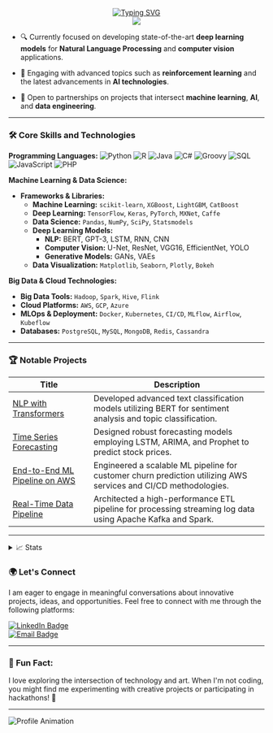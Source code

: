 <p align="center">
<a href="https://github.com/karimosman89">
    <img src="https://readme-typing-svg.demolab.com?font=Georgia&size=18&duration=2000&pause=100&multiline=true&width=500&height=80&lines=Karim+Osman;Machine+Learning+Engineer+%7C+Data+Engineer+%7C+Data+Scientist;AI+Engineer+%7C+Data+Engineering+%7C+DevOps" alt="Typing SVG" />
</a>
<br/>

<a href="https://github.com/drkostas">
    <img src="https://github-stats-alpha.vercel.app/api?username=karimosman89&cc=22272e&tc=37BCF6&ic=fff&bc=0000">
</a>
</p>

* 🔍 Currently focused on developing state-of-the-art **deep learning models** for **Natural Language Processing** and **computer vision** applications. 

* 📖 Engaging with advanced topics such as **reinforcement learning** and the latest advancements in **AI technologies**.

* 🤝 Open to partnerships on projects that intersect **machine learning**, **AI**, and **data engineering**.

---

### 🛠️ Core Skills and Technologies

**Programming Languages:**
![Python](https://img.shields.io/badge/Python-Expert-blue) 
![R](https://img.shields.io/badge/R-Intermediate-orange) 
![Java](https://img.shields.io/badge/Java-Intermediate-yellow) 
![C#](https://img.shields.io/badge/C%23-Intermediate-orange) 
![Groovy](https://img.shields.io/badge/Groovy-Intermediate-yellow) 
![SQL](https://img.shields.io/badge/SQL-Expert-blue) 
![JavaScript](https://img.shields.io/badge/JavaScript-Intermediate-green) 
![PHP](https://img.shields.io/badge/PHP-Intermediate-purple) 

**Machine Learning & Data Science:**
- **Frameworks & Libraries:**
  - **Machine Learning:** `scikit-learn`, `XGBoost`, `LightGBM`, `CatBoost`
  - **Deep Learning:** `TensorFlow`, `Keras`, `PyTorch`, `MXNet`, `Caffe`
  - **Data Science:** `Pandas`, `NumPy`, `SciPy`, `Statsmodels`
  - **Deep Learning Models:** 
    - **NLP:** BERT, GPT-3, LSTM, RNN, CNN
    - **Computer Vision:** U-Net, ResNet, VGG16, EfficientNet, YOLO
    - **Generative Models:** GANs, VAEs
  - **Data Visualization:** `Matplotlib`, `Seaborn`, `Plotly`, `Bokeh`

**Big Data & Cloud Technologies:**
- **Big Data Tools:** `Hadoop`, `Spark`, `Hive`, `Flink`
- **Cloud Platforms:** `AWS`, `GCP`, `Azure`
- **MLOps & Deployment:** `Docker`, `Kubernetes`, `CI/CD`, `MLflow`, `Airflow`, `Kubeflow`
- **Databases:** `PostgreSQL`, `MySQL`, `MongoDB`, `Redis`, `Cassandra`

---

### 🏆 Notable Projects

| Title | Description |
|-------|-------------|
| [NLP with Transformers](https://github.com/karimosman89/NLP-with-Transformers) | Developed advanced text classification models utilizing BERT for sentiment analysis and topic classification. |
| [Time Series Forecasting](https://github.com/karimosman89/Time-Series-Forecasting) | Designed robust forecasting models employing LSTM, ARIMA, and Prophet to predict stock prices. |
| [End-to-End ML Pipeline on AWS](https://github.com/karimosman89/ML-Pipeline-AWS) | Engineered a scalable ML pipeline for customer churn prediction utilizing AWS services and CI/CD methodologies. |
| [Real-Time Data Pipeline](https://github.com/karimosman89/Data-Pipeline) | Architected a high-performance ETL pipeline for processing streaming log data using Apache Kafka and Spark. |

---

<details>
<summary>📈 Stats</summary>
<br>
My Github Stats

![](http://github-profile-summary-cards.vercel.app/api/cards/profile-details?username=karimosman89&theme=dracula) 
![](http://github-profile-summary-cards.vercel.app/api/cards/repos-per-language?username=karimosman89&theme=dracula) 
![](http://github-profile-summary-cards.vercel.app/api/cards/most-commit-language?username=karimosman89&theme=dracula)
</details>

### 🌍 Let's Connect

I am eager to engage in meaningful conversations about innovative projects, ideas, and opportunities. Feel free to connect with me through the following platforms:

[![LinkedIn Badge](https://img.shields.io/badge/LinkedIn-Karim--Osman-blue)](https://linkedin.com/in/karimosman89)  
[![Email Badge](https://img.shields.io/badge/Email-karim.programmer2020@gmail.com-red)](mailto:karim.programmer2020@gmail.com)

---

### 🌟 Fun Fact:
I love exploring the intersection of technology and art. When I'm not coding, you might find me experimenting with creative projects or participating in hackathons! 🚀

---

<!-- Animations for unique touch -->
![Profile Animation](https://raw.githubusercontent.com/yourusername/yourrepository/main/animation.gif) <!-- Make sure to replace the URL with an actual GIF link -->
